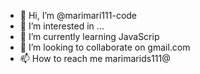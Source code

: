 - 👋 Hi, I’m @marimari111-code
- 👀 I’m interested in ...
- 🌱 I’m currently learning JavaScrip
- 💞️ I’m looking to collaborate on gmail.com
- 📫 How to reach me marimarids111@

<!---
marimari111-code/marimari111-code is a ✨ special ✨ repository because its `README.md` (this file) appears on your GitHub profile.
You can click the Preview link to take a look at your changes.
--->
